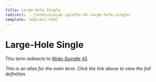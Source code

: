 ```yaml
---
title: Large-Hole Single
redirect: ../terms/w/wide-spindle-45-large-hole-single/
template: redirect.html
---
```


# Large-Hole Single

This term redirects to [Wide-Spindle 45](../terms/w/wide-spindle-45-large-hole-single/).

*This is an alias for the main term. Click the link above to view the full definition.*
